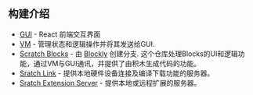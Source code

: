## 构建介绍

- [GUI](https://github.com/ScratchHW/scratch-gui) - React 前端交互界面
- [VM](https://github.com/ScratchHW/scratch-vm) - 管理状态和逻辑操作并将其发送给GUI.
- [Scratch Blocks](https://github.com/ScratchHW/scratch-blocks) - 由 [Blockly](https://developers.google.com/blockly/) 创建分支. 这个仓库处理Blocks的UI和逻辑功能，通过VM与GUI通讯，并提供了由积木生成代码的功能。
- [Sratch Link](https://github.com/ScratchHW/scratch-link) - 提供本地硬件设备连接及编译下载功能的服务器。
- [Sratch Extension Server](https://github.com/ScratchHW/scratch-extension-server) - 提供本地或远程扩展的服务器。